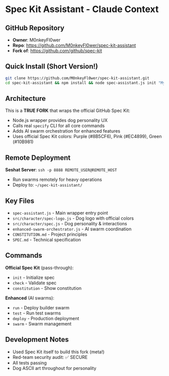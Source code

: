# Spec Kit Assistant - Claude Context

## GitHub Repository
- **Owner**: M0nkeyFl0wer
- **Repo**: https://github.com/M0nkeyFl0wer/spec-kit-assistant
- **Fork of**: https://github.com/github/spec-kit

## Quick Install (Short Version!)

```bash
git clone https://github.com/M0nkeyFl0wer/spec-kit-assistant.git
cd spec-kit-assistant && npm install && node spec-assistant.js init "My Project"
```

## Architecture

This is a **TRUE FORK** that wraps the official GitHub Spec Kit:
- Node.js wrapper provides dog personality UX
- Calls real `specify` CLI for all core commands
- Adds AI swarm orchestration for enhanced features
- Uses official Spec Kit colors: Purple (#8B5CF6), Pink (#EC4899), Green (#10B981)

## Remote Deployment

**Seshat Server**: `ssh -p 8888 REMOTE_USER@REMOTE_HOST`
- Run swarms remotely for heavy operations
- Deploy to: `~/spec-kit-assistant/`

## Key Files

- `spec-assistant.js` - Main wrapper entry point
- `src/character/spec-logo.js` - Dog logo with official colors
- `src/character/spec.js` - Dog personality & interactions
- `enhanced-swarm-orchestrator.js` - AI swarm coordination
- `CONSTITUTION.md` - Project principles
- `SPEC.md` - Technical specification

## Commands

**Official Spec Kit** (pass-through):
- `init` - Initialize spec
- `check` - Validate spec
- `constitution` - Show constitution

**Enhanced** (AI swarms):
- `run` - Deploy builder swarm
- `test` - Run test swarms
- `deploy` - Production deployment
- `swarm` - Swarm management

## Development Notes

- Used Spec Kit itself to build this fork (meta!)
- Red-team security audit: ✅ SECURE
- All tests passing
- Dog ASCII art throughout for personality
